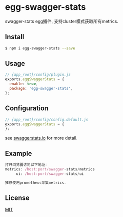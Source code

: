 # egg-swagger-stats

swagger-stats egg插件, 支持cluster模式获取所有metrics.


## Install

```bash
$ npm i egg-swagger-stats --save
```

## Usage

```js
// {app_root}/config/plugin.js
exports.eggSwaggerStats = {
  enable: true,
  package: 'egg-swagger-stats',
};
```

## Configuration

```js
// {app_root}/config/config.default.js
exports.eggSwaggerStats = {
};
```

see [swaggerstats.io](http://swaggerstats.io/docs.html) for more detail.

## Example

```js
打开浏览器访问以下地址:
metrics: /host:port/swagger-stats/metrics
     ui: /host:port/swagger-stats/ui

推荐使用prometheus采集metrics.
```


## License

[MIT](LICENSE)

